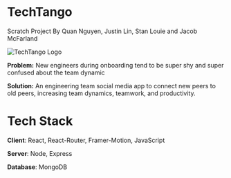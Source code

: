 # TechTango
Scratch Project By Quan Nguyen, Justin Lin, Stan Louie and Jacob McFarland

![TechTango Logo](https://github.com/63-Pink-Fairy-Armadillo/TechTango/assets/97579692/a52c8880-c215-4ab7-9c9d-4b90321a90bb)

**Problem:** New engineers during onboarding tend to be super shy and super confused about the team dynamic

**Solution:** An engineering team social media app to connect new peers to old peers, increasing team dynamics, teamwork, and productivity.

# Tech Stack
**Client**: React, React-Router, Framer-Motion, JavaScript

**Server**: Node, Express

**Database**: MongoDB


